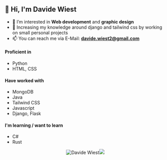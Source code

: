 ## 👋 Hi, I'm Davide Wiest
- 👀 I’m interested in **Web development** and **graphic design**
- 🌱 Increasing my knowledge around django and tailwind css by working on small personal projects
- 📫 You can reach me via E-Mail: **[davide.wiest2@gmail.com](mailto:davide.wiest2@gmail.com)**

#### Proficient in
- Python
- HTML, CSS

#### Have worked with
- MongoDB
- Java
- Tailwind CSS
- Javascript
- Django, Flask

#### I'm learning / want to learn
- C#
- Rust


<p align="center"> <img src="https://github-readme-stats.vercel.app/api?username=DavideWiest&show_icons=true&hide_border=true&theme=gotham" alt="Davide Wiest" /><img src="https://github-readme-stats.vercel.app/api/top-langs/?username=DavideWiest&hide=css,scss&theme=gotham&hide_border=true"></p>

